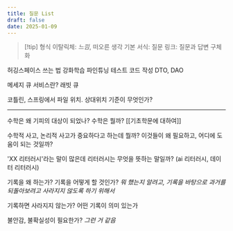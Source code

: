 ```yaml
---
title: 질문 List
draft: false
date: 2025-01-09
---
```

> [!tip] 형식
> 이탈릭체: *느낌*, 떠오른 생각 
> 기본 서식: 질문
> 링크: 질문과 답변 구체화


허깅스페이스 쓰는 법
강화학습
파인튜닝
테스트 코드 작성
DTO, DAO

메세지 큐 서비스란?
래빗 큐

코틀린, 스프링에서 파일 위치. 상대위치 기준이 무엇인가?

---

수학은 왜 기피의 대상이 되었나?
수학은 뭘까?
[[기초학문에 대하여]]

수학적 사고, 논리적 사고가 중요하다고 하는데 뭘까?
이것들이 왜 필요하고, 어디에 도움이 되는 것일까?

'XX 리터러시'라는 말이 많은데 리터러시는 무엇을 뜻하는 말일까?
(ai 리터러시, 데이터 리터러시)


기록을 왜 하는가?
기록을 어떻게 할 것인가?
*뭐 했는지 알려고, 기록을 바탕으로 과거를 되돌아보려고*
*사라지지 않도록 하기 위해서*

기록하면 사라지지 않는가?
어떤 기록이 의미 있는가



불안감, 불확실성이 필요한가?
*그런 거 같음*



